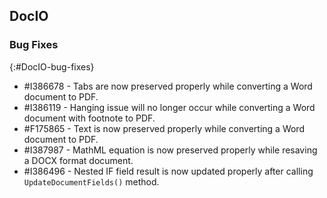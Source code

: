 ## DocIO

### Bug Fixes
{:#DocIO-bug-fixes}

* \#I386678 - Tabs are now preserved properly while converting a Word document to PDF.
* \#I386119 - Hanging issue will no longer occur while converting a Word document with footnote to PDF.
* \#F175865 - Text is now preserved properly while converting a Word document to PDF.
* \#I387987 - MathML equation is now preserved properly while resaving a DOCX format document. 
* \#I386496 - Nested IF field result is now updated properly after calling `UpdateDocumentFields()` method.
